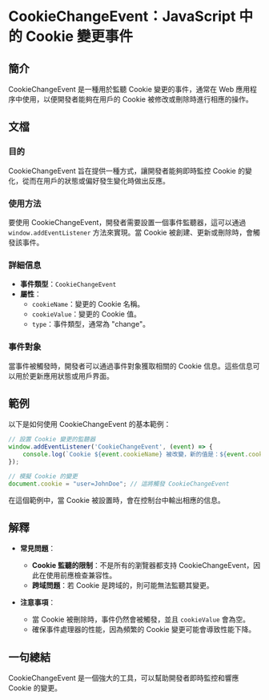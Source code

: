 <!--
Meta Description: # CookieChangeEvent：JavaScript 中的 Cookie 變更事件 ## 簡介 CookieChangeEvent 是一種用於監聽 Cookie 變更的事件，通常在 Web 應用程序中使用，以便開發者能夠在用戶的 Cookie 被修改或刪除時進行相應的操作。 ## 文檔 ##...
Meta Keywords: cookie, cookiechangeevent, cookievalue, event, javascript
-->

# CookieChangeEvent：JavaScript 中的 Cookie 變更事件

## 簡介
CookieChangeEvent 是一種用於監聽 Cookie 變更的事件，通常在 Web 應用程序中使用，以便開發者能夠在用戶的 Cookie 被修改或刪除時進行相應的操作。

## 文檔
### 目的
CookieChangeEvent 旨在提供一種方式，讓開發者能夠即時監控 Cookie 的變化，從而在用戶的狀態或偏好發生變化時做出反應。

### 使用方法
要使用 CookieChangeEvent，開發者需要設置一個事件監聽器，這可以通過 `window.addEventListener` 方法來實現。當 Cookie 被創建、更新或刪除時，會觸發該事件。

### 詳細信息
- **事件類型**：`CookieChangeEvent`
- **屬性**：
  - `cookieName`：變更的 Cookie 名稱。
  - `cookieValue`：變更的 Cookie 值。
  - `type`：事件類型，通常為 "change"。
  
### 事件對象
當事件被觸發時，開發者可以通過事件對象獲取相關的 Cookie 信息。這些信息可以用於更新應用狀態或用戶界面。

## 範例
以下是如何使用 CookieChangeEvent 的基本範例：

```javascript
// 設置 Cookie 變更的監聽器
window.addEventListener('CookieChangeEvent', (event) => {
    console.log(`Cookie ${event.cookieName} 被改變，新的值是：${event.cookieValue}`);
});

// 模擬 Cookie 的變更
document.cookie = "user=JohnDoe"; // 這將觸發 CookieChangeEvent
```

在這個範例中，當 Cookie 被設置時，會在控制台中輸出相應的信息。

## 解釋
- **常見問題**：
  - **Cookie 監聽的限制**：不是所有的瀏覽器都支持 CookieChangeEvent，因此在使用前應檢查兼容性。
  - **跨域問題**：若 Cookie 是跨域的，則可能無法監聽其變更。
  
- **注意事項**：
  - 當 Cookie 被刪除時，事件仍然會被觸發，並且 `cookieValue` 會為空。
  - 確保事件處理器的性能，因為頻繁的 Cookie 變更可能會導致性能下降。

## 一句總結
CookieChangeEvent 是一個強大的工具，可以幫助開發者即時監控和響應 Cookie 的變更。
